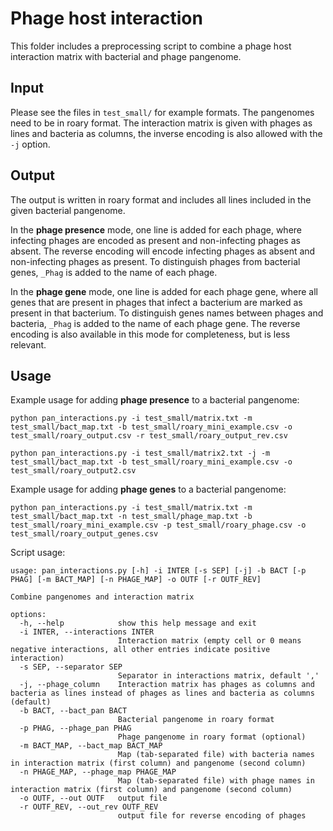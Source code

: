 # Phage host interaction
This folder includes a preprocessing script to combine a phage host interaction matrix with bacterial and phage pangenome.

## Input
Please see the files in `test_small/` for example formats. 
The pangenomes need to be in roary format. 
The interaction matrix is given with phages as lines and bacteria as columns, the inverse encoding is also allowed with the `-j` option.

## Output
The output is written in roary format and includes all lines included in the given bacterial pangenome.

In the **phage presence** mode, one line is added for each phage, where infecting phages are encoded as present and non-infecting phages as absent.
The reverse encoding will encode infecting phages as absent and non-infecting phages as present.
To distinguish phages from bacterial genes, `_Phag` is added to the name of each phage.

In the **phage gene** mode, one line is added for each phage gene, where all genes that are present in phages that infect a bacterium are marked as present in that bacterium.
To distinguish genes names between phages and bacteria, `_Phag` is added to the name of each phage gene.
The reverse encoding is also available in this mode for completeness, but is less relevant.

## Usage
Example usage for adding **phage presence** to a bacterial pangenome:

```commandline
python pan_interactions.py -i test_small/matrix.txt -m test_small/bact_map.txt -b test_small/roary_mini_example.csv -o test_small/roary_output.csv -r test_small/roary_output_rev.csv 

python pan_interactions.py -i test_small/matrix2.txt -j -m test_small/bact_map.txt -b test_small/roary_mini_example.csv -o test_small/roary_output2.csv 
```

Example usage for adding **phage genes** to a bacterial pangenome:

```commandline
python pan_interactions.py -i test_small/matrix.txt -m test_small/bact_map.txt -n test_small/phage_map.txt -b test_small/roary_mini_example.csv -p test_small/roary_phage.csv -o test_small/roary_output_genes.csv 
```


Script usage:
```commandline
usage: pan_interactions.py [-h] -i INTER [-s SEP] [-j] -b BACT [-p PHAG] [-m BACT_MAP] [-n PHAGE_MAP] -o OUTF [-r OUTF_REV]

Combine pangenomes and interaction matrix

options:
  -h, --help            show this help message and exit
  -i INTER, --interactions INTER
                        Interaction matrix (empty cell or 0 means negative interactions, all other entries indicate positive interaction)
  -s SEP, --separator SEP
                        Separator in interactions matrix, default ','
  -j, --phage_column    Interaction matrix has phages as columns and bacteria as lines instead of phages as lines and bacteria as columns (default)
  -b BACT, --bact_pan BACT
                        Bacterial pangenome in roary format
  -p PHAG, --phage_pan PHAG
                        Phage pangenome in roary format (optional)
  -m BACT_MAP, --bact_map BACT_MAP
                        Map (tab-separated file) with bacteria names in interaction matrix (first column) and pangenome (second column)
  -n PHAGE_MAP, --phage_map PHAGE_MAP
                        Map (tab-separated file) with phage names in interaction matrix (first column) and pangenome (second column)
  -o OUTF, --out OUTF   output file
  -r OUTF_REV, --out_rev OUTF_REV
                        output file for reverse encoding of phages
```
